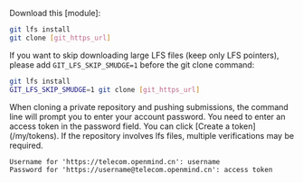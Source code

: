 Download this [module]:

```bash
git lfs install
git clone [git_https_url]
```

If you want to skip downloading large LFS files (keep only LFS pointers), please add `GIT_LFS_SKIP_SMUDGE=1` before the git clone command:

```bash
git lfs install
GIT_LFS_SKIP_SMUDGE=1 git clone [git_https_url]
```

When cloning a private repository and pushing submissions, the command line will prompt you to enter your account password. You need to enter an access token in the password field. You can click [Create a token] (/my/tokens). If the repository involves lfs files, multiple verifications may be required.

```
Username for 'https://telecom.openmind.cn': username
Password for 'https://username@telecom.openmind.cn': access token
```